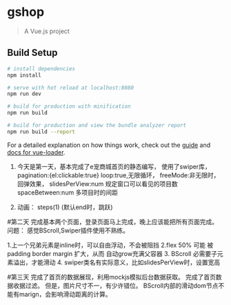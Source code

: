 # gshop

> A Vue.js project

## Build Setup

``` bash
# install dependencies
npm install

# serve with hot reload at localhost:8080
npm run dev

# build for production with minification
npm run build

# build for production and view the bundle analyzer report
npm run build --report
```

For a detailed explanation on how things work, check out the [guide](http://vuejs-templates.github.io/webpack/) and [docs for vue-loader](http://vuejs.github.io/vue-loader).

1. 今天是第一天，基本完成了e宠商城首页的静态编写，
使用了swiper库，
  pagination:{el:clickable:true}
  loop:true,无限循环，
  freeMode:非无限时，回弹效果，
  slidesPerView:num 规定窗口可以看见的项目数
  spaceBetween:num 多项目时的间距

2. 动画： steps(1) (默认end时，跳跃)

#第二天
  完成基本两个页面，登录页面马上完成，晚上应该能把所有页面完成。
  问题：
     感觉BScroll,Swiper插件使用不熟练。

 1.上一个兄弟元素是inline时，可以自由浮动，不会被阻挡
 2.flex 50% 可能 被 padding border margin 扩大，从而
  自动grow充满父容器
 3. BScroll 必需要子元素溢出，才能滑动
 4. swiper类名有实际意义，比如slidesPerView时，设置宽高

#第三天
  完成了首页的数据展现，利用mockjs模拟后台数据获取。
  完成了首页数据收据过滤。
  但是，图片尺寸不一，有少许错位。
  BScroll内部的滑动dom节点不能有marign，会影响滑动距离的计算。

